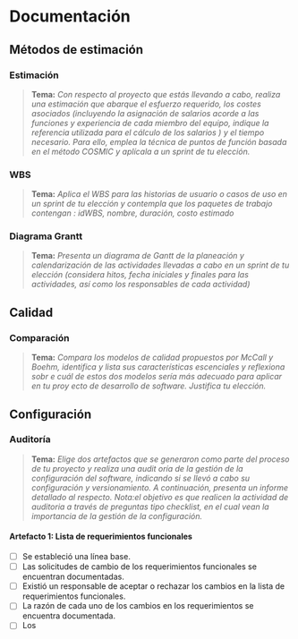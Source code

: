 # Documentación

## Métodos de estimación

### Estimación

> **Tema:** *Con respecto al proyecto que estás llevando a cabo, realiza una estimación que abarque el esfuerzo requerido, los costes asociados (incluyendo la asignación de salarios acorde a las funciones y experiencia de cada miembro del equipo, indique la referencia utilizada para el cálculo de los salarios ) y el tiempo necesario. Para ello, emplea la técnica de puntos de función basada en el método COSMIC y aplícala a un sprint de tu elección.*


### WBS

> **Tema:** *Aplica el WBS para las historias de usuario o casos de uso en un sprint de tu elección y contempla que los paquetes de trabajo contengan : idWBS, nombre, duración, costo estimado*


### Diagrama Grantt
> **Tema:** *Presenta un diagrama de Gantt de la planeación y calendarización de las actividades llevadas a cabo en un sprint de tu elección (considera hitos, fecha iniciales y finales para las actividades, así como los responsables de cada actividad)*

## Calidad

###  Comparación

> **Tema:** *Compara los modelos de calidad propuestos por McCall y Boehm, identifica y lista sus características escenciales y reflexiona sobr e cuál de estos dos modelos sería más adecuado para aplicar en tu proy ecto de desarrollo de software. Justifica tu elección.*

## Configuración

###  Auditoría

> **Tema:** *Elige dos artefactos que se generaron como parte del proceso de tu proyecto y realiza una audit oría de la gestión de la configuración del software, indicando si se llevó a cabo su configuración y versionamiento. A continuación, presenta un informe detallado al respecto. Nota:el objetivo es que realicen la actividad de auditoria a través de preguntas tipo checklist, en el cual vean la importancia de la gestión de la configuración.*

#### Artefacto 1: Lista de requerimientos funcionales

 - [ ] Se estableció una línea base. 
 - [ ] Las solicitudes de cambio de los requerimientos funcionales se encuentran documentadas.
 - [ ] Existió un responsable de aceptar o rechazar los cambios en la lista de requerimientos funcionales. 
 - [ ] La razón de cada uno de los cambios en los requerimientos se encuentra documentada. 
 - [ ] Los 

<!--stackedit_data:
eyJoaXN0b3J5IjpbNTgyMDg3OTAxLDE4MDg1NTY3MjcsMTE1MD
g5ODYwMCwtMTUxNTgwODUzNSwtMTg3NDAyMTU0OCwyMjc4NTUx
NThdfQ==
-->